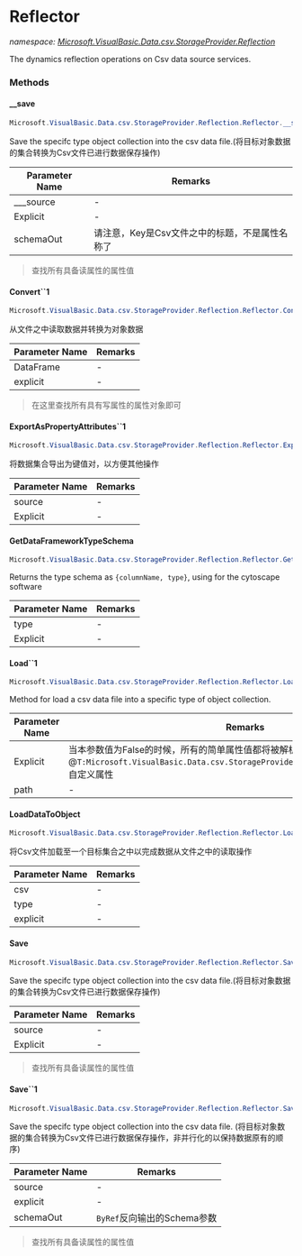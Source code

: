 ﻿# Reflector
_namespace: [Microsoft.VisualBasic.Data.csv.StorageProvider.Reflection](./index.md)_

The dynamics reflection operations on Csv data source services.



### Methods

#### __save
```csharp
Microsoft.VisualBasic.Data.csv.StorageProvider.Reflection.Reflector.__save(System.Collections.IEnumerable,System.Type,System.Boolean,System.String,System.Collections.Generic.Dictionary{System.String,System.String},System.Boolean,System.Collections.Generic.Dictionary{System.String,System.Type}@)
```
Save the specifc type object collection into the csv data file.(将目标对象数据的集合转换为Csv文件已进行数据保存操作)

|Parameter Name|Remarks|
|--------------|-------|
|___source|-|
|Explicit|-|
|schemaOut|请注意，Key是Csv文件之中的标题，不是属性名称了|

> 查找所有具备读属性的属性值

#### Convert``1
```csharp
Microsoft.VisualBasic.Data.csv.StorageProvider.Reflection.Reflector.Convert``1(Microsoft.VisualBasic.Data.csv.DocumentStream.DataFrame,System.Boolean)
```
从文件之中读取数据并转换为对象数据

|Parameter Name|Remarks|
|--------------|-------|
|DataFrame|-|
|explicit|-|

> 在这里查找所有具有写属性的属性对象即可

#### ExportAsPropertyAttributes``1
```csharp
Microsoft.VisualBasic.Data.csv.StorageProvider.Reflection.Reflector.ExportAsPropertyAttributes``1(System.Collections.Generic.IEnumerable{``0},System.Boolean)
```
将数据集合导出为键值对，以方便其他操作

|Parameter Name|Remarks|
|--------------|-------|
|source|-|
|Explicit|-|


#### GetDataFrameworkTypeSchema
```csharp
Microsoft.VisualBasic.Data.csv.StorageProvider.Reflection.Reflector.GetDataFrameworkTypeSchema(System.Type,System.Boolean)
```
Returns the type schema as ``{columnName, type}``, using for the cytoscape software

|Parameter Name|Remarks|
|--------------|-------|
|type|-|
|Explicit|-|


#### Load``1
```csharp
Microsoft.VisualBasic.Data.csv.StorageProvider.Reflection.Reflector.Load``1(System.String,System.Boolean,System.Text.Encoding,System.Boolean,System.Collections.Generic.Dictionary{System.String,System.String})
```
Method for load a csv data file into a specific type of object collection.

|Parameter Name|Remarks|
|--------------|-------|
|Explicit|当本参数值为False的时候，所有的简单属性值都将被解析出来，而忽略掉其是否带有@``T:Microsoft.VisualBasic.Data.csv.StorageProvider.Reflection.ColumnAttribute``自定义属性|
|path|-|


#### LoadDataToObject
```csharp
Microsoft.VisualBasic.Data.csv.StorageProvider.Reflection.Reflector.LoadDataToObject(Microsoft.VisualBasic.Data.csv.DocumentStream.DataFrame,System.Type,System.Boolean)
```
将Csv文件加载至一个目标集合之中以完成数据从文件之中的读取操作

|Parameter Name|Remarks|
|--------------|-------|
|csv|-|
|type|-|
|explicit|-|


#### Save
```csharp
Microsoft.VisualBasic.Data.csv.StorageProvider.Reflection.Reflector.Save(System.Collections.Generic.IEnumerable{System.Object},System.Boolean,System.Collections.Generic.Dictionary{System.String,System.String},System.Boolean)
```
Save the specifc type object collection into the csv data file.(将目标对象数据的集合转换为Csv文件已进行数据保存操作)

|Parameter Name|Remarks|
|--------------|-------|
|source|-|
|Explicit|-|

> 查找所有具备读属性的属性值

#### Save``1
```csharp
Microsoft.VisualBasic.Data.csv.StorageProvider.Reflection.Reflector.Save``1(System.Collections.Generic.IEnumerable{``0},System.Boolean,System.String,System.Collections.Generic.Dictionary{System.String,System.String},System.Boolean,System.Collections.Generic.Dictionary{System.String,System.Type}@)
```
Save the specifc type object collection into the csv data file.
 (将目标对象数据的集合转换为Csv文件已进行数据保存操作，非并行化的以保持数据原有的顺序)

|Parameter Name|Remarks|
|--------------|-------|
|source|-|
|explicit|-|
|schemaOut|``ByRef``反向输出的Schema参数|

> 查找所有具备读属性的属性值



